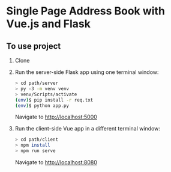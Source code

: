 # Single Page Address Book with Vue.js and Flask

## To use project

1. Clone

1. Run the server-side Flask app using one terminal window:

    ```sh
    > cd path/server
    > py -3 -m venv venv
    > venv/Scripts/activate
    (env)$ pip install -r req.txt
    (env)$ python app.py
    ```

    Navigate to [http://localhost:5000](http://localhost:5000)

1. Run the client-side Vue app in a different terminal window:

    ```sh
    > cd path/client
    > npm install
    > npm run serve
    ```

    Navigate to [http://localhost:8080](http://localhost:8080)